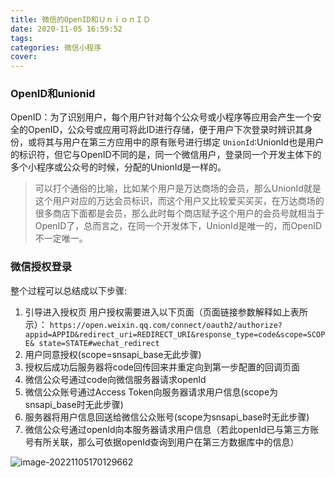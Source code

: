 ```yaml
---
title: 微信的OpenID和ＵｎｉｏｎＩＤ
date: 2020-11-05 16:59:52
tags:
categories: 微信小程序
cover:
---
```


### **OpenID和unionid**

OpenID：为了识别用户，每个用户针对每个公众号或小程序等应用会产生一个安全的OpenID，公众号或应用可将此ID进行存储，便于用户下次登录时辨识其身份，或将其与用户在第三方应用中的原有账号进行绑定
`UnionId`:UnionId也是用户的标识符，但它与OpenID不同的是，同一个微信用户，登录同一个开发主体下的多个小程序或公众号的时候，分配的UnionId是一样的。

> 可以打个通俗的比喻，比如某个用户是万达商场的会员，那么UnionId就是这个用户对应的万达会员标识，而这个用户又比较爱买买买，在万达商场的很多商店下面都是会员，那么此时每个商店赋予这个用户的会员号就相当于OpenID了，总而言之，在同一个开发体下，UnionId是唯一的，而OpenID不一定唯一。

### **微信授权登录**

整个过程可以总结成以下步骤:

1. 引导进入授权页
   用户授权需要进入以下页面（页面链接参数解释如上表所示）：
   `https://open.weixin.qq.com/connect/oauth2/authorize?appid=APPID&redirect_uri=REDIRECT_URI&response_type=code&scope=SCOPE& state=STATE#wechat_redirect`
2. 用户同意授权(scope=snsapi_base无此步骤)
3. 授权后成功后服务器将code回传回来并重定向到第一步配置的回调页面
4. 微信公众号通过code向微信服务器请求openId
5. 微信公众账号通过Access Token向服务器请求用户信息(scope为snsapi_base时无此步骤)
6. 服务器将用户信息回送给微信公众账号(scope为snsapi_base时无此步骤)
7. 微信公众号通过openId向本服务器请求用户信息（若此openId已与第三方账号有所关联，那么可依据openId查询到用户在第三方数据库中的信息）

![image-20221105170129662](https://saladday-figure-bed.oss-cn-chengdu.aliyuncs.com/img/image-20221105170129662.png)

